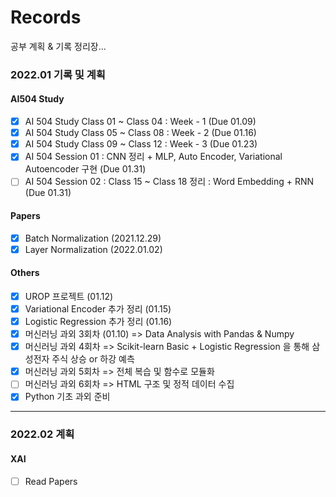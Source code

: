 # Records

공부 계획 & 기록 정리장...

### 2022.01 기록 및 계획
#### AI504 Study
- [X] AI 504 Study Class 01 ~ Class 04 : Week - 1 (Due 01.09)
- [X] AI 504 Study Class 05 ~ Class 08 : Week - 2 (Due 01.16)
- [X] AI 504 Study Class 09 ~ Class 12 : Week - 3 (Due 01.23)
- [X] AI 504 Session 01 : CNN 정리 + MLP, Auto Encoder, Variational Autoencoder 구현 (Due 01.31)
- [ ] AI 504 Session 02 : Class 15 ~ Class 18 정리 : Word Embedding + RNN (Due 01.31)

#### Papers
- [X] Batch Normalization (2021.12.29)
- [X] Layer Normalization (2022.01.02)

#### Others
- [X] UROP 프로젝트 (01.12)
- [X] Variational Encoder 추가 정리 (01.15)
- [X] Logistic Regression 추가 정리 (01.16)
- [X] 머신러닝 과외 3회차 (01.10) => Data Analysis with Pandas & Numpy
- [X] 머신러닝 과외 4회차 => Scikit-learn Basic + Logistic Regression 을 통해 삼성전자 주식 상승 or 하강 예측
- [X] 머신러닝 과외 5회차 => 전체 복습 및 함수로 모듈화
- [ ] 머신러닝 과외 6회차 => HTML 구조 및 정적 데이터 수집
- [X] Python 기초 과외 준비

---

### 2022.02 계획
#### XAI
- [ ] Read Papers
